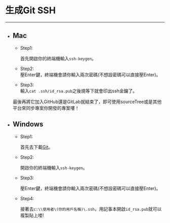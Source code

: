 # 生成Git SSH

---

* ## Mac

  * Step1:

    首先開啟你的終端機輸入`ssh-keygen`。

  * Step2:  
    壓Enter鍵，終端機會請你輸入兩次密碼(不想設密碼可以直接壓Enter)。

  * Step3:  
    輸入`cat .ssh/id_rsa.pub`之後燒等下就會印出ssh金鑰了。

  最後再將它加入GitHub還是GitLab就結束了，即可使用sourceTree或是其他平台來同步專案你開發的專案嘍！

* ## Windows

  * Step1:
  
    首先去下載[Git](https://gitforwindows.org/)。
    
  * Step2:
  
      開啟你的終端機輸入`ssh-keygen`。

  * Step3:
  
    壓Enter鍵，終端機會請你輸入兩次密碼(不想設密碼可以直接壓Enter)。

  * Step4:
  
    接著去`c:\\使用者\(你的用戶名稱)\.ssh`，用記事本開啟`id_rsa.pub`就可以複製貼上喽!


